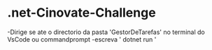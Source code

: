 # .net-Cinovate-Challenge
-Dirige se ate o directorio da pasta 'GestorDeTarefas' no terminal do VsCode ou commandprompt
-escreva ' dotnet run '

